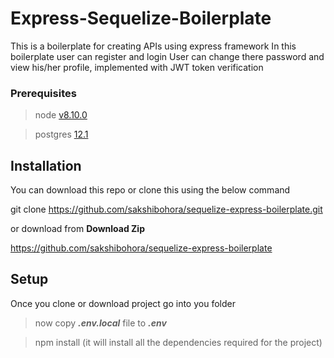 # Express-Sequelize-Boilerplate
This is a boilerplate for creating APIs using express framework
In this boilerplate user can register and login 
User can change there password and view his/her profile, implemented with JWT token verification

### Prerequisites
   
>node [v8.10.0](https://nodejs.org/en/)
    
>postgres [12.1](https://www.postgresql.org/download/)
   

## Installation
You can download this repo or clone this using the below command

 git clone https://github.com/sakshibohora/sequelize-express-boilerplate.git

 or download from **Download Zip**

https://github.com/sakshibohora/sequelize-express-boilerplate

## Setup
Once you clone or download project go into you folder
 >now copy ***.env.local*** file to ***.env***

 >npm install (it will install all the dependencies required for the project)
    


